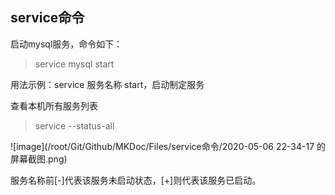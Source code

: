 ## service命令

启动mysql服务，命令如下：

> service mysql start

用法示例：service 服务名称 start，启动制定服务



查看本机所有服务列表

> service --status-all

![image](/root/Git/Github/MKDoc/Files/service命令/2020-05-06 22-34-17 的屏幕截图.png)

服务名称前[-]代表该服务未启动状态，[+]则代表该服务已启动。